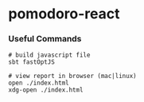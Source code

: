 # pomodoro-react

### Useful Commands
```
# build javascript file
sbt fastOptJS

# view report in browser (mac|linux)
open ./index.html
xdg-open ./index.html
```